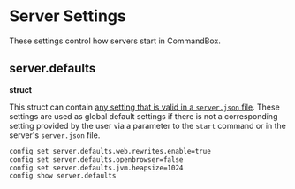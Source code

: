 # Server Settings

These settings control how servers start in CommandBox.

## server.defaults

**struct**

This struct can contain [any setting that is valid in a `server.json` file](https://github.com/ortus-docs/commandbox-docs/blob/master/embedded-server/server.json/README.md). These settings are used as global default settings if there is not a corresponding setting provided by the user via a parameter to the `start` command or in the server's `server.json` file.

```bash
config set server.defaults.web.rewrites.enable=true
config set server.defaults.openbrowser=false
config set server.defaults.jvm.heapsize=1024
config show server.defaults
```

